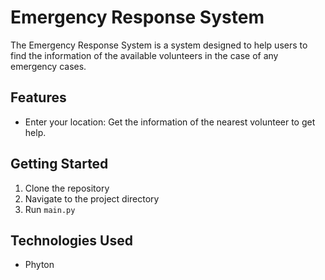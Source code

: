 # Emergency Response System

The Emergency Response System is a system designed to help users to find the information of the available volunteers in the case of any emergency cases.

## Features

- Enter your location: Get the information of the nearest volunteer to get help.

## Getting Started

1. Clone the repository
2. Navigate to the project directory
3. Run `main.py` 

## Technologies Used

- Phyton
